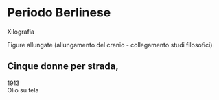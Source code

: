 # Periodo Berlinese

Xilografia  

Figure allungate (allungamento del cranio - collegamento studi filosofici)

## Cinque donne per strada, 
1913  
Olio su tela
